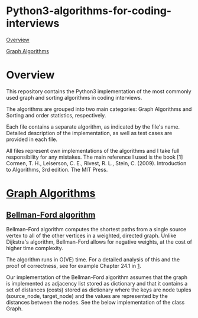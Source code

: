 # Python3-algorithms-for-coding-interviews

[Overview](#-overview)

[Graph Algorithms](#-graph-algorithms)


# Overview

This repository contains the Python3 implementation of the most commonly used graph and sorting algorithms in coding interviews.

The algorithms are grouped into two main categories: Graph Algorithms and Sorting and order statistics, respectively.

Each file contains a separate algorithm, as indicated by the file's name. Detailed description of the implementation, as well as test cases are provided in each file.

All files represent own implementations of the algorithms and I take full responsibility for any mistakes. The main reference I used is the book 
<a id="1">[1]</a> 
Cormen, T. H., Leiserson, C. E., Rivest, R. L., Stein, C. (2009).
Introduction to Algorithms, 3rd edition.
The MIT Press.

# [Graph Algorithms](../tree/master/Graph%20Algorithms)

## [Bellman-Ford algorithm](../master/Graph%20Algorithms/bellman_ford.py)

Bellman–Ford algorithm computes the shortest paths from a single source vertex to all of the other vertices in a weighted, directed graph. Unlike Dijkstra's algorithm, Bellman-Ford allows for negative weights, at the cost of higher time complexity.

The algorithm runs in O(VE) time. For a detailed analysis of this and the proof of correctness, see for example Chapter 24.1 in [1](#1).

Our implementation of the Bellman-Ford algorithm assumes that the graph is implemented as adjacency list stored as dictionary and that it contains a set of distances (costs) stored as dictionary where the keys are node tuples (source_node, target_node) and the values are represented by the distances between the nodes. See the below implementation of the class Graph.






